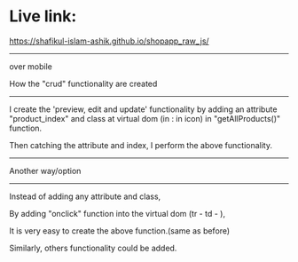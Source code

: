 # Live link: 
https://shafikul-islam-ashik.github.io/shopapp_raw_js/
___________

over mobile


How the "crud" functionality are created
__________________________________________


I create the 'preview, edit and update' functionality by adding an attribute "product_index" and class at virtual dom (in <td> : in icon) in "getAllProducts()" function.

Then catching the attribute and index, I perform the above functionality.


--------------------------------------------------



Another way/option
_____________________________

Instead of adding any attribute and class,

By adding "onclick" function into the virtual dom (tr - td - <a onclick = 'editProduct(${index})'>    ),
 
 It is very easy to create the above function.(same as before)

Similarly, others functionality could be added.








